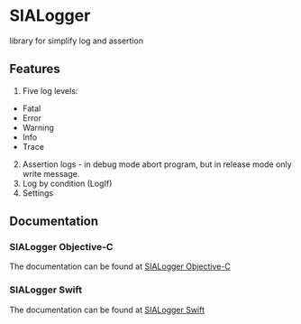 # SIALogger
library for simplify log and assertion

## Features

1. Five log levels:
  * Fatal
  * Error
  * Warning
  * Info
  * Trace
2. Assertion logs - in debug mode abort program, but in release mode only write message.
3. Log by condition (LogIf)
4. Settings

## Documentation
### SIALogger Objective-C
The documentation can be found at [SIALogger Objective-C](https://github.com/ivlevAstef/SIALogger/wiki/SIALogger-Objective-C)

### SIALogger Swift
The documentation can be found at [SIALogger Swift](https://github.com/ivlevAstef/SIALogger/wiki/SIALogger-Swift)
